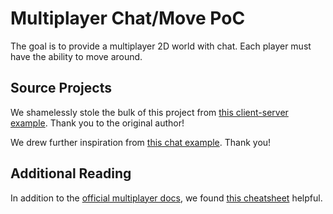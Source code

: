 # Multiplayer Chat/Move PoC

The goal is to provide a multiplayer
2D world with chat. Each player must
have the ability to move around.

## Source Projects

We shamelessly stole the bulk of this project from [this client-server example](https://gitlab.com/menip/godot-multiplayer-tutorials/-/blob/master/LobbylessTutorial/LobbylessTut.md).  Thank you to the original author!

We drew further inspiration from [this chat example](http://www.narwalengineering.com/2018/07/01/godot-tutorial-simple-chat-room-using-multiplayer-api/).  Thank you!

## Additional Reading

In addition to the [official multiplayer docs](https://docs.godotengine.org/en/stable/tutorials/networking/high_level_multiplayer.html), we found [this cheatsheet](https://blog.iancolwell.ca/godot-multiplayer-networking-cheatsheet) helpful.
